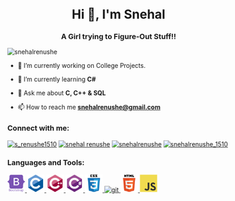 <!--### Hi there 👋

<!--
**snehalrenushe/snehalrenushe** is a ✨ _special_ ✨ repository because its `README.md` (this file) appears on your GitHub profile.

Here are some ideas to get you started:

- 🔭 I’m currently working on ...
- 🌱 I’m currently learning ...
- 👯 I’m looking to collaborate on ...
- 🤔 I’m looking for help with ...
- 💬 Ask me about ...
- 📫 How to reach me: ...
- 😄 Pronouns: ...
- ⚡ Fun fact: ...
-->
<h1 align="center">Hi 👋, I'm Snehal</h1>
<h3 align="center">A Girl trying to Figure-Out Stuff!!</h3>

<p align="left"> <img src="https://komarev.com/ghpvc/?username=snehalrenushe&label=Profile%20views&color=0e75b6&style=flat" alt="snehalrenushe" /> </p>

<!--<img align="right" alt="Coding" width=400 src="https://codersera.com/blog/wp-content/uploads/2019/09/female-developer.jpg"/>-->
- 🔭 I’m currently working on College Projects.

- 🌱 I’m currently learning **C#**

- 💬 Ask me about **C, C++ & SQL**

- 📫 How to reach me **snehalrenushe@gmail.com**



<h3 align="left">Connect with me: </h3>
<p align="left">
<a href="https://twitter.com/s_renushe1510" target="blank"><img align="center" src="https://raw.githubusercontent.com/rahuldkjain/github-profile-readme-generator/master/src/images/icons/Social/twitter.svg" alt="s_renushe1510" height="30" width="40"/></a>
<a href="https://linkedin.com/in/snehal renushe" target="blank"><img align="center" src="https://raw.githubusercontent.com/rahuldkjain/github-profile-readme-generator/master/src/images/icons/Social/linked-in-alt.svg" alt="snehal renushe" height="30" width="40"/></a>
<a href="https://fb.com/snehalrenushe" target="blank"><img align="center" src="https://raw.githubusercontent.com/rahuldkjain/github-profile-readme-generator/master/src/images/icons/Social/facebook.svg" alt="snehalrenushe" height="30" width="40"/></a>
<a href="https://instagram.com/snehalrenushe_1510" target="blank"><img align="center" src="https://raw.githubusercontent.com/rahuldkjain/github-profile-readme-generator/master/src/images/icons/Social/instagram.svg" alt="snehalrenushe_1510" height="30" width="40"/></a>
</p>

<h3 align="left">Languages and Tools:</h3>
<p align="left"> <a href="https://getbootstrap.com" target="_blank"> <img src="https://raw.githubusercontent.com/devicons/devicon/master/icons/bootstrap/bootstrap-plain-wordmark.svg" alt="bootstrap" width="40" height="40"/> </a> <a href="https://www.cprogramming.com/" target="_blank"> <img src="https://raw.githubusercontent.com/devicons/devicon/master/icons/c/c-original.svg" alt="c" width="40" height="40"/> </a> <a href="https://www.w3schools.com/cpp/" target="_blank"> <img src="https://raw.githubusercontent.com/devicons/devicon/master/icons/cplusplus/cplusplus-original.svg" alt="cplusplus" width="40" height="40"/> </a> <a href="https://www.w3schools.com/cs/" target="_blank"> <img src="https://raw.githubusercontent.com/devicons/devicon/master/icons/csharp/csharp-original.svg" alt="csharp" width="40" height="40"/> </a> <a href="https://www.w3schools.com/css/" target="_blank"> <img src="https://raw.githubusercontent.com/devicons/devicon/master/icons/css3/css3-original-wordmark.svg" alt="css3" width="40" height="40"/> </a> <a href="https://git-scm.com/" target="_blank"> <img src="https://www.vectorlogo.zone/logos/git-scm/git-scm-icon.svg" alt="git" width="40" height="40"/> </a> <a href="https://www.w3.org/html/" target="_blank"> <img src="https://raw.githubusercontent.com/devicons/devicon/master/icons/html5/html5-original-wordmark.svg" alt="html5" width="40" height="40"/> </a> <a href="https://developer.mozilla.org/en-US/docs/Web/JavaScript" target="_blank"> <img src="https://raw.githubusercontent.com/devicons/devicon/master/icons/javascript/javascript-original.svg" alt="javascript" width="40" height="40"/> </a> </p>

<!-- <p><img align="left" src="https://github-readme-stats.vercel.app/api/top-langs?username=snehalrenushe&show_icons=true&locale=en&layout=compact" alt="snehalrenushe" /></p>-->

<!-- <p>&nbsp;<img align="center" src="https://github-readme-stats.vercel.app/api?username=snehalrenushe&show_icons=true&locale=en" alt="snehalrenushe" /></p>-->


